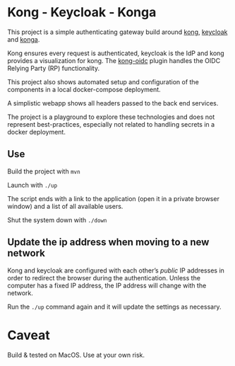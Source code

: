 # Kong - Keycloak - Konga
This project is a simple authenticating gateway build around [kong](https://konghq.com),
[keycloak](https://www.keycloak.org) and [konga](https://github.com/pantsel/konga).

Kong ensures every request is authenticated, keycloak is the IdP and kong provides a visualization for kong.
The [kong-oidc](https://github.com/nokia/kong-oidc) plugin handles the OIDC Relying Party (RP) functionality.

This project also shows automated setup and configuration of the components in a local docker-compose deployment.

A simplistic webapp shows all headers passed to the back end services.

The project is a playground to explore these technologies and does not represent best-practices, especially not related
to handling secrets in a docker deployment.

## Use
Build the project with `mvn`

Launch with `./up`

The script ends with a link to the application (open it in a private browser window) and a list of all available users.

Shut the system down with `./down`

## Update the ip address when moving to a new network
Kong and keycloak are configured with each other’s _public_ IP addresses in order to redirect the browser during
the authentication. Unless the computer has a fixed IP address, the IP address will change with the network.

Run the `./up` command again and it will update the settings as necessary.

# Caveat
Build & tested on MacOS. Use at your own risk.

